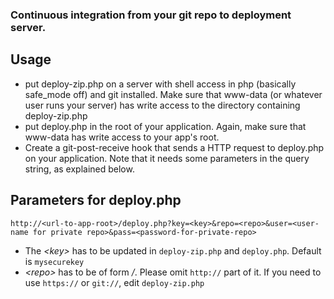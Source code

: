 ### Continuous integration from your git repo to deployment server.

## Usage

- put deploy-zip.php on a server with shell access in php (basically safe_mode off) and git installed. Make sure that www-data (or whatever user runs your server) has write access to the directory containing deploy-zip.php
- put deploy.php in the root of your application. Again, make sure that www-data has write access to your app's root.
- Create a git-post-receive hook that sends a HTTP request to deploy.php on your application. Note that it needs some parameters in the query string, as explained below.

## Parameters for deploy.php

`http://<url-to-app-root>/deploy.php?key=<key>&repo=<repo>&user=<user-name for private repo>&pass=<password-for-private-repo>`

- The *\<key\>* has to be updated in `deploy-zip.php` and `deploy.php`. Default is `mysecurekey`
- *\<repo\>* has to be of form *<domain>/<path-to-repo>*. Please omit `http://` part of it. If you need to use `https://` or `git://`, edit `deploy-zip.php`